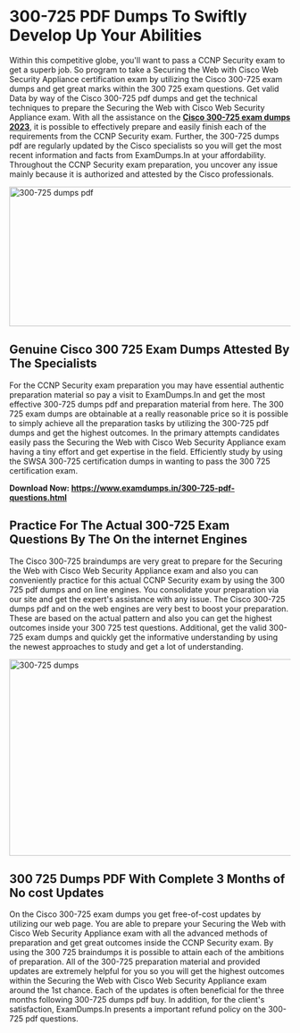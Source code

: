 <h1><strong>300-725 PDF Dumps To Swiftly Develop Up Your Abilities</strong></h1>
<p>Within this competitive globe, you'll want to pass a CCNP Security exam to get a superb job. So program to take a Securing the Web with Cisco Web Security Appliance certification exam by utilizing the Cisco 300-725 exam dumps and get great marks within the 300 725 exam questions. Get valid Data by way of the Cisco 300-725 pdf dumps and get the technical techniques to prepare the Securing the Web with Cisco Web Security Appliance exam. With all the assistance on the <strong><a href="https://www.examdumps.in/300-725-pdf-questions.html">Cisco 300-725 exam dumps 2023</a></strong>, it is possible to effectively prepare and easily finish each of the requirements from the CCNP Security exam. Further, the 300-725 dumps pdf are regularly updated by the Cisco specialists so you will get the most recent information and facts from ExamDumps.In at your affordability. Throughout the CCNP Security exam preparation, you uncover any issue mainly because it is authorized and attested by the Cisco professionals.</p>
<p><img src="https://i.ibb.co/zxJwW90/Copy-of-Online-Classes-Twitter-header-post-Made-with-Poster-My-Wall-1.png" alt="300-725 dumps pdf" width="750" height="250" /></p>
<h2><strong>Genuine Cisco 300 725 Exam Dumps Attested By The Specialists</strong></h2>
<p>For the CCNP Security exam preparation you may have essential authentic preparation material so pay a visit to ExamDumps.In and get the most effective 300-725 dumps pdf and preparation material from here. The 300 725 exam dumps are obtainable at a really reasonable price so it is possible to simply achieve all the preparation tasks by utilizing the 300-725 pdf dumps and get the highest outcomes. In the primary attempts candidates easily pass the Securing the Web with Cisco Web Security Appliance exam having a tiny effort and get expertise in the field. Efficiently study by using the SWSA 300-725 certification dumps in wanting to pass the 300 725 certification exam.</p>
<p><strong>Download Now:&nbsp;<a href="https://www.examdumps.in/300-725-pdf-questions.html">https://www.examdumps.in/300-725-pdf-questions.html</a></strong></p>
<h2><strong>Practice For The Actual 300-725 Exam Questions By The On the internet Engines</strong></h2>
<p>The Cisco 300-725 braindumps are very great to prepare for the Securing the Web with Cisco Web Security Appliance exam and also you can conveniently practice for this actual CCNP Security exam by using the 300 725 pdf dumps and on line engines. You consolidate your preparation via our site and get the expert's assistance with any issue. The Cisco 300-725 dumps pdf and on the web engines are very best to boost your preparation. These are based on the actual pattern and also you can get the highest outcomes inside your 300 725 test questions. Additional, get the valid 300-725 exam dumps and quickly get the informative understanding by using the newest approaches to study and get a lot of understanding.</p>
<p><a href="https://www.examdumps.in/300-725-pdf-questions.html"><img src="https://i.ibb.co/QkNtdwY/Copy-of-Zoom-Online-Classes-Facebook-Share-Po-Made-with-Poster-My-Wall-1.jpg" alt="300-725 dumps" width="670" height="352" /></a></p>
<h2><strong>300 725 Dumps PDF With Complete 3 Months of No cost Updates</strong></h2>
<p>On the Cisco 300-725 exam dumps you get free-of-cost updates by utilizing our web page. You are able to prepare your Securing the Web with Cisco Web Security Appliance exam with all the advanced methods of preparation and get great outcomes inside the CCNP Security exam. By using the 300 725 braindumps it is possible to attain each of the ambitions of preparation. All of the 300-725 preparation material and provided updates are extremely helpful for you so you will get the highest outcomes within the Securing the Web with Cisco Web Security Appliance exam around the 1st chance. Each of the updates is often beneficial for the three months following 300-725 dumps pdf buy. In addition, for the client's satisfaction, ExamDumps.In presents a important refund policy on the 300-725 pdf questions.</p>

